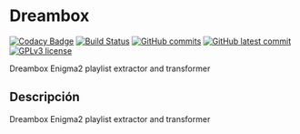 ﻿# Dreambox
[![Codacy Badge](https://app.codacy.com/project/badge/Grade/59ffcc292cc14664af306af0434730ac)](https://www.codacy.com/gh/Veltys/Dreambox/dashboard?utm_source=github.com&amp;utm_medium=referral&amp;utm_content=Veltys/Dreambox&amp;utm_campaign=Badge_Grade)
[![Build Status](https://github.com/Veltys/Dreambox/actions/workflows/doxygen.yml/badge.svg?branch=master)](https://github.com/Veltys/Dreambox/actions)
[![GitHub commits](https://badgen.net/github/commits/Veltys/Dreambox)](https://GitHub.com/Veltys/Dreambox/commit/)
[![GitHub latest commit](https://badgen.net/github/last-commit/Veltys/Dreambox)](https://GitHub.com/Veltys/Dreambox/commit/)
[![GPLv3 license](https://img.shields.io/badge/License-GPLv3-blue.svg)](https://github.com/Veltys/Dreambox/blob/master/LICENSE.md)

Dreambox Enigma2 playlist extractor and transformer


## Descripción
Dreambox Enigma2 playlist extractor and transformer
